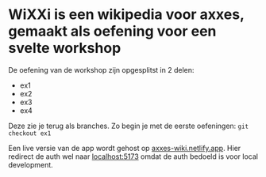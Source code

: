 # WiXXi is een wikipedia voor axxes, gemaakt als oefening voor een svelte workshop

De oefening van de workshop zijn opgesplitst in 2 delen:

- ex1
- ex2
- ex3
- ex4

Deze zie je terug als branches. Zo begin je met de eerste oefeningen:
`git checkout ex1`

Een live versie van de app wordt gehost op [axxes-wiki.netlify.app](https://axxes-wiki.vercel.app/). Hier redirect de auth wel naar [localhost:5173](http://localhost:5173) omdat de auth bedoeld is voor local development.
